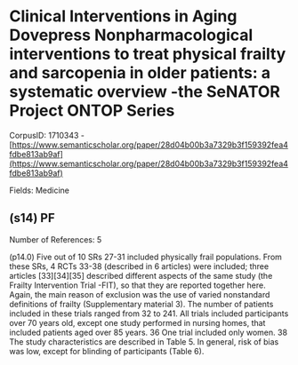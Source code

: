 # Clinical Interventions in Aging Dovepress Nonpharmacological interventions to treat physical frailty and sarcopenia in older patients: a systematic overview -the SeNATOR Project ONTOP Series

CorpusID: 1710343 - [https://www.semanticscholar.org/paper/28d04b00b3a7329b3f159392fea4fdbe813ab9af](https://www.semanticscholar.org/paper/28d04b00b3a7329b3f159392fea4fdbe813ab9af)

Fields: Medicine

## (s14) PF
Number of References: 5

(p14.0) Five out of 10 SRs 27-31 included physically frail populations. From these SRs, 4 RCTs 33-38 (described in 6 articles) were included; three articles [33][34][35] described different aspects of the same study (the Frailty Intervention Trial -FIT), so that they are reported together here. Again, the main reason of exclusion was the use of varied nonstandard definitions of frailty (Supplementary material 3). The number of patients included in these trials ranged from 32 to 241. All trials included participants over 70 years old, except one study performed in nursing homes, that included patients aged over 85 years. 36 One trial included only women. 38 The study characteristics are described in Table 5. In general, risk of bias was low, except for blinding of participants (Table 6).
